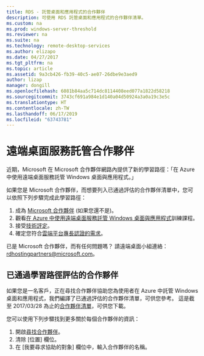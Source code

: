 ```yaml
---
title: RDS - 託管桌面和應用程式的合作夥伴
description: 可使用 RDS 託管桌面和應用程式的合作夥伴清單。
ms.custom: na
ms.prod: windows-server-threshold
ms.reviewer: na
ms.suite: na
ms.technology: remote-desktop-services
ms.author: elizapo
ms.date: 04/27/2017
ms.tgt_pltfrm: na
ms.topic: article
ms.assetid: 9a3cb426-fb39-40c5-ae07-26dbe9e3aed9
author: lizap
manager: dongill
ms.openlocfilehash: 6081b84aa5c714dc8114408eed077a1822d58218
ms.sourcegitcommit: 3743cf691a984e1d140a04d50924a3a0a19c3e5c
ms.translationtype: HT
ms.contentlocale: zh-TW
ms.lasthandoff: 06/17/2019
ms.locfileid: "63743781"
---
```

# <a name="remote-desktop-services-hosting-partners-and-assessment"></a>遠端桌面服務託管合作夥伴

近期，Microsoft 在 Microsoft 合作夥伴網路內提供了新的學習路徑：「在 Azure 中使用遠端桌面服務託管 Windows 桌面與應用程式。」

如果您是 Microsoft 合作夥伴，而想要列入已通過評估的合作夥伴清單中，您可以依照下列步驟完成此學習路徑：

1. 成為 [Microsoft 合作夥伴](https://partner.microsoft.com/) (如果您還不是)。
2. 觀看[在 Azure 中使用遠端桌面服務託管 Windows 桌面與應用程式](https://mspartnerlp.partner.microsoft.com/LearningPath/LearningPath/DLPaths?trackId=2915&rowId=3603)訓練課程。
3. 接受[技術評定](https://mspartnerlp.partner.microsoft.com/LearningPath/LearningPath/DLPaths?trackId=1660&rowId=2220&trackPathId=9871)。
4. 確定您符合[雲端平台專長認證的需求](https://partner.microsoft.com/en-us/membership/cloud-platform-competency)。

已是 Microsoft 合作夥伴，而有任何問題嗎？ 請遠端桌面小組連絡：<rdhostingpartners@microsoft.com>。  


## <a name="partners-who-have-passed-the-learning-path-assessment"></a>已通過學習路徑評估的合作夥伴 

如果您是一名客戶，正在尋找合作夥伴協助您為使用者在 Azure 中託管 Windows 桌面和應用程式，我們編譯了已通過評估的合作夥伴清單，可供您參考。 這是截至 2017/03/28 為止的[合作夥伴清單](https://github.com/MicrosoftDocs/windowsserverdocs/blob/master/WindowsServerDocs/remote/remote-desktop-services/RDS-Hosting-Partners.pdf)，可供您下載。

您可以使用下列步驟找到更多關於每個合作夥伴的資訊：

1. 開啟[尋找合作夥伴](https://partnercenter.microsoft.com/pcv/search)。
2. 清除 [位置]  欄位。
3. 在 [我要尋求協助的對象]  欄位中，輸入合作夥伴的名稱。
